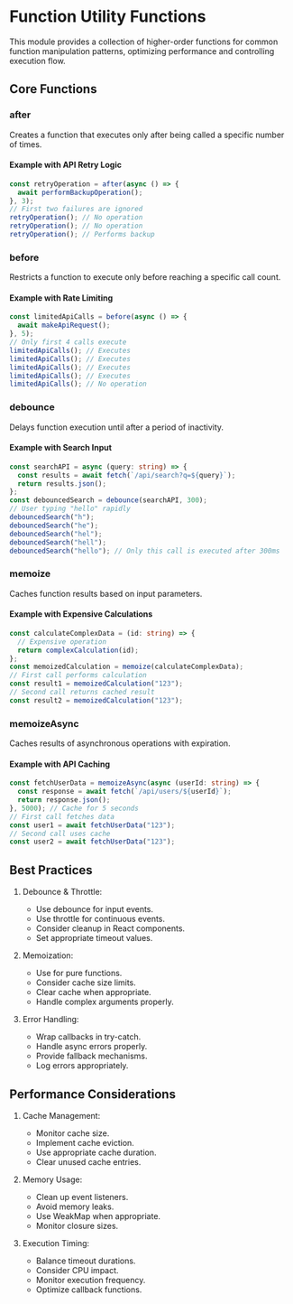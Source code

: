 # Function Utility Functions

This module provides a collection of higher-order functions for common function manipulation patterns, optimizing performance and controlling execution flow.

## Core Functions

### after
Creates a function that executes only after being called a specific number of times.

#### Example with API Retry Logic
```typescript
const retryOperation = after(async () => {
  await performBackupOperation();
}, 3);
// First two failures are ignored
retryOperation(); // No operation
retryOperation(); // No operation
retryOperation(); // Performs backup
```

### before
Restricts a function to execute only before reaching a specific call count.

#### Example with Rate Limiting
```typescript
const limitedApiCalls = before(async () => {
  await makeApiRequest();
}, 5);
// Only first 4 calls execute
limitedApiCalls(); // Executes
limitedApiCalls(); // Executes
limitedApiCalls(); // Executes
limitedApiCalls(); // Executes
limitedApiCalls(); // No operation
```

### debounce
Delays function execution until after a period of inactivity.

#### Example with Search Input
```typescript
const searchAPI = async (query: string) => {
  const results = await fetch(`/api/search?q=${query}`);
  return results.json();
};
const debouncedSearch = debounce(searchAPI, 300);
// User typing "hello" rapidly
debouncedSearch("h");
debouncedSearch("he");
debouncedSearch("hel");
debouncedSearch("hell");
debouncedSearch("hello"); // Only this call is executed after 300ms
```

### memoize
Caches function results based on input parameters.

#### Example with Expensive Calculations
```typescript
const calculateComplexData = (id: string) => {
  // Expensive operation
  return complexCalculation(id);
};
const memoizedCalculation = memoize(calculateComplexData);
// First call performs calculation
const result1 = memoizedCalculation("123");
// Second call returns cached result
const result2 = memoizedCalculation("123");
```

### memoizeAsync
Caches results of asynchronous operations with expiration.

#### Example with API Caching
```typescript
const fetchUserData = memoizeAsync(async (userId: string) => {
  const response = await fetch(`/api/users/${userId}`);
  return response.json();
}, 5000); // Cache for 5 seconds
// First call fetches data
const user1 = await fetchUserData("123");
// Second call uses cache
const user2 = await fetchUserData("123");
```

## Best Practices

1. Debounce & Throttle:
   - Use debounce for input events.
   - Use throttle for continuous events.
   - Consider cleanup in React components.
   - Set appropriate timeout values.

2. Memoization:
   - Use for pure functions.
   - Consider cache size limits.
   - Clear cache when appropriate.
   - Handle complex arguments properly.

3. Error Handling:
   - Wrap callbacks in try-catch.
   - Handle async errors properly.
   - Provide fallback mechanisms.
   - Log errors appropriately.

## Performance Considerations

1. Cache Management:
   - Monitor cache size.
   - Implement cache eviction.
   - Use appropriate cache duration.
   - Clear unused cache entries.

2. Memory Usage:
   - Clean up event listeners.
   - Avoid memory leaks.
   - Use WeakMap when appropriate.
   - Monitor closure sizes.

3. Execution Timing:
   - Balance timeout durations.
   - Consider CPU impact.
   - Monitor execution frequency.
   - Optimize callback functions.